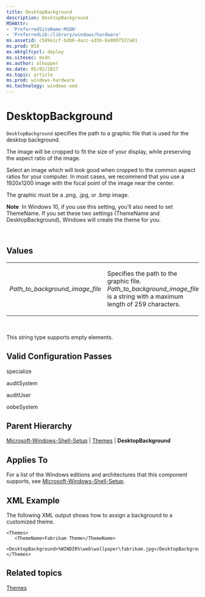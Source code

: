```yaml
---
title: DesktopBackground
description: DesktopBackground
MSHAttr:
- 'PreferredSiteName:MSDN'
- 'PreferredLib:/library/windows/hardware'
ms.assetid: c589e1cf-bdb0-4acc-a35b-6a9097537a01
ms.prod: W10
ms.mktglfcycl: deploy
ms.sitesec: msdn
ms.author: alhopper
ms.date: 05/02/2017
ms.topic: article
ms.prod: windows-hardware
ms.technology: windows-oem
---
```


# DesktopBackground


`DesktopBackground` specifies the path to a graphic file that is used for the desktop background.

The image will be cropped to fit the size of your display, while preserving the aspect ratio of the image. 

Select an image which will look good when cropped to the common aspect ratios for your computer. In most cases, we recommend that you use a 1920x1200 image with the focal point of the image near the center.

The graphic must be a .png, .jpg, or .bmp image.

**Note**  In Windows 10, if you use this setting, you’ll also need to set ThemeName. If you set these two settings (ThemeName and DesktopBackground), Windows will create the theme for you. 

 

## Values


<table>
<colgroup>
<col width="50%" />
<col width="50%" />
</colgroup>
<tbody>
<tr class="odd">
<td><p><em>Path_to_background_image_file</em></p></td>
<td><p>Specifies the path to the graphic file. <em>Path_to_background_image_file</em> is a string with a maximum length of 259 characters.</p></td>
</tr>
</tbody>
</table>

 

This string type supports empty elements.

## Valid Configuration Passes


specialize

auditSystem

auditUser

oobeSystem

## Parent Hierarchy


[Microsoft-Windows-Shell-Setup](microsoft-windows-shell-setup.md) | [Themes](microsoft-windows-shell-setup-themes.md) | **DesktopBackground**

## Applies To


For a list of the Windows editions and architectures that this component supports, see [Microsoft-Windows-Shell-Setup](microsoft-windows-shell-setup.md).

## XML Example


The following XML output shows how to assign a background to a customized theme.

``` syntax
<Themes>
   <ThemeName>Fabrikam Theme</ThemeName>
   <DesktopBackground>%WINDIR%\web\wallpaper\fabrikam.jpg</DesktopBackground>
</Themes>
```

## Related topics


[Themes](microsoft-windows-shell-setup-themes.md)

 

 







